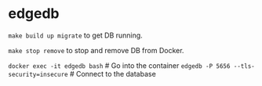 # edgedb

`make build up migrate` to get DB running.

`make stop remove` to stop and remove DB from Docker.

`docker exec -it edgedb bash` # Go into the container
`edgedb -P 5656 --tls-security=insecure` # Connect to the database
